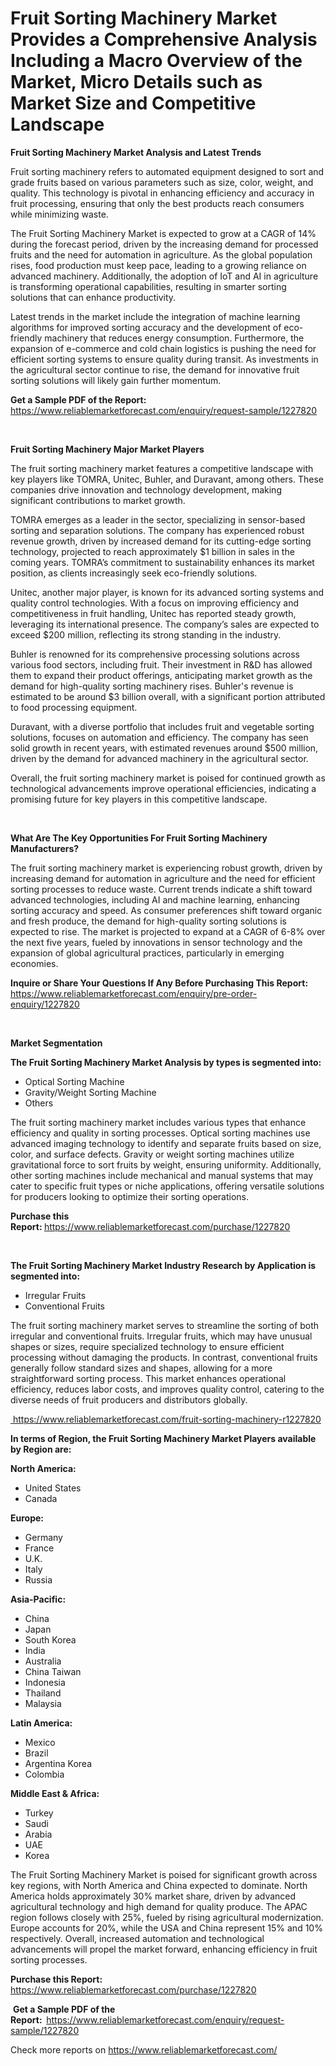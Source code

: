<p><h1>Fruit Sorting Machinery Market Provides a Comprehensive Analysis Including a Macro Overview of the Market, Micro Details such as Market Size and Competitive Landscape</h1></p><p><strong>Fruit Sorting Machinery Market Analysis and Latest Trends</strong></p>
<p><p>Fruit sorting machinery refers to automated equipment designed to sort and grade fruits based on various parameters such as size, color, weight, and quality. This technology is pivotal in enhancing efficiency and accuracy in fruit processing, ensuring that only the best products reach consumers while minimizing waste.</p><p>The Fruit Sorting Machinery Market is expected to grow at a CAGR of 14% during the forecast period, driven by the increasing demand for processed fruits and the need for automation in agriculture. As the global population rises, food production must keep pace, leading to a growing reliance on advanced machinery. Additionally, the adoption of IoT and AI in agriculture is transforming operational capabilities, resulting in smarter sorting solutions that can enhance productivity.</p><p>Latest trends in the market include the integration of machine learning algorithms for improved sorting accuracy and the development of eco-friendly machinery that reduces energy consumption. Furthermore, the expansion of e-commerce and cold chain logistics is pushing the need for efficient sorting systems to ensure quality during transit. As investments in the agricultural sector continue to rise, the demand for innovative fruit sorting solutions will likely gain further momentum.</p></p>
<p><strong>Get a Sample PDF of the Report:&nbsp;</strong> <a href="https://www.reliablemarketforecast.com/enquiry/request-sample/1227820?utm_campaign=2011&utm_medium=2&utm_source=Github&utm_content=ia&utm_term=09042025&utm_id=fruit-sorting-machinery">https://www.reliablemarketforecast.com/enquiry/request-sample/1227820</a></p>
<p>&nbsp;</p>
<p><strong>Fruit Sorting Machinery Major Market Players</strong></p>
<p><p>The fruit sorting machinery market features a competitive landscape with key players like TOMRA, Unitec, Buhler, and Duravant, among others. These companies drive innovation and technology development, making significant contributions to market growth.</p><p>TOMRA emerges as a leader in the sector, specializing in sensor-based sorting and separation solutions. The company has experienced robust revenue growth, driven by increased demand for its cutting-edge sorting technology, projected to reach approximately $1 billion in sales in the coming years. TOMRA’s commitment to sustainability enhances its market position, as clients increasingly seek eco-friendly solutions.</p><p>Unitec, another major player, is known for its advanced sorting systems and quality control technologies. With a focus on improving efficiency and competitiveness in fruit handling, Unitec has reported steady growth, leveraging its international presence. The company’s sales are expected to exceed $200 million, reflecting its strong standing in the industry.</p><p>Buhler is renowned for its comprehensive processing solutions across various food sectors, including fruit. Their investment in R&D has allowed them to expand their product offerings, anticipating market growth as the demand for high-quality sorting machinery rises. Buhler's revenue is estimated to be around $3 billion overall, with a significant portion attributed to food processing equipment.</p><p>Duravant, with a diverse portfolio that includes fruit and vegetable sorting solutions, focuses on automation and efficiency. The company has seen solid growth in recent years, with estimated revenues around $500 million, driven by the demand for advanced machinery in the agricultural sector.</p><p>Overall, the fruit sorting machinery market is poised for continued growth as technological advancements improve operational efficiencies, indicating a promising future for key players in this competitive landscape.</p></p>
<p>&nbsp;</p>
<p><strong>What Are The Key Opportunities For Fruit Sorting Machinery Manufacturers?</strong></p>
<p><p>The fruit sorting machinery market is experiencing robust growth, driven by increasing demand for automation in agriculture and the need for efficient sorting processes to reduce waste. Current trends indicate a shift toward advanced technologies, including AI and machine learning, enhancing sorting accuracy and speed. As consumer preferences shift toward organic and fresh produce, the demand for high-quality sorting solutions is expected to rise. The market is projected to expand at a CAGR of 6-8% over the next five years, fueled by innovations in sensor technology and the expansion of global agricultural practices, particularly in emerging economies.</p></p>
<p><strong>Inquire or Share Your Questions If Any Before Purchasing This Report:</strong> <a href="https://www.reliablemarketforecast.com/enquiry/pre-order-enquiry/1227820?utm_campaign=2011&utm_medium=2&utm_source=Github&utm_content=ia&utm_term=09042025&utm_id=fruit-sorting-machinery">https://www.reliablemarketforecast.com/enquiry/pre-order-enquiry/1227820</a></p>
<p>&nbsp;</p>
<p><strong>Market Segmentation</strong></p>
<p><strong>The Fruit Sorting Machinery Market Analysis by types is segmented into:</strong></p>
<p><ul><li>Optical Sorting Machine</li><li>Gravity/Weight Sorting Machine</li><li>Others</li></ul></p>
<p><p>The fruit sorting machinery market includes various types that enhance efficiency and quality in sorting processes. Optical sorting machines use advanced imaging technology to identify and separate fruits based on size, color, and surface defects. Gravity or weight sorting machines utilize gravitational force to sort fruits by weight, ensuring uniformity. Additionally, other sorting machines include mechanical and manual systems that may cater to specific fruit types or niche applications, offering versatile solutions for producers looking to optimize their sorting operations.</p></p>
<p><strong>Purchase this Report:&nbsp;</strong><a href="https://www.reliablemarketforecast.com/purchase/1227820?utm_campaign=2011&utm_medium=2&utm_source=Github&utm_content=ia&utm_term=09042025&utm_id=fruit-sorting-machinery">https://www.reliablemarketforecast.com/purchase/1227820</a></p>
<p>&nbsp;</p>
<p><strong>The Fruit Sorting Machinery Market Industry Research by Application is segmented into:</strong></p>
<p><ul><li>Irregular Fruits</li><li>Conventional Fruits</li></ul></p>
<p><p>The fruit sorting machinery market serves to streamline the sorting of both irregular and conventional fruits. Irregular fruits, which may have unusual shapes or sizes, require specialized technology to ensure efficient processing without damaging the products. In contrast, conventional fruits generally follow standard sizes and shapes, allowing for a more straightforward sorting process. This market enhances operational efficiency, reduces labor costs, and improves quality control, catering to the diverse needs of fruit producers and distributors globally.</p></p>
<p><a href="https://www.reliablemarketforecast.com/fruit-sorting-machinery-r1227820?utm_campaign=2011&utm_medium=2&utm_source=Github&utm_content=ia&utm_term=09042025&utm_id=fruit-sorting-machinery">&nbsp;https://www.reliablemarketforecast.com/fruit-sorting-machinery-r1227820</a></p>
<p><strong>In terms of Region, the Fruit Sorting Machinery Market Players available by Region are:</strong></p>
<p>
    <p> <strong> North America: </strong>
        <ul>
            <li>United States</li>
            <li>Canada</li>
        </ul>
        </p> 
    <p> <strong> Europe: </strong>
        <ul>
            <li>Germany</li>
            <li>France</li>
            <li>U.K.</li>
            <li>Italy</li>
            <li>Russia</li>
        </ul>
        </p> 
    <p> <strong> Asia-Pacific: </strong>
        <ul>
            <li>China</li>
            <li>Japan</li>
            <li>South Korea</li>
            <li>India</li>
            <li>Australia</li>
            <li>China Taiwan</li>
            <li>Indonesia</li>
            <li>Thailand</li>
            <li>Malaysia</li>
        </ul>
        </p> 
    <p> <strong> Latin America: </strong>
        <ul>
            <li>Mexico</li>
            <li>Brazil</li>
            <li>Argentina Korea</li>
            <li>Colombia</li>
        </ul>
        </p> 
    <p> <strong> Middle East & Africa: </strong>
        <ul>
            <li>Turkey</li>
            <li>Saudi</li>
            <li>Arabia</li>
            <li>UAE</li>
            <li>Korea</li>
        </ul>
    </p>
    </p>
<p><p>The Fruit Sorting Machinery Market is poised for significant growth across key regions, with North America and China expected to dominate. North America holds approximately 30% market share, driven by advanced agricultural technology and high demand for quality produce. The APAC region follows closely with 25%, fueled by rising agricultural modernization. Europe accounts for 20%, while the USA and China represent 15% and 10% respectively. Overall, increased automation and technological advancements will propel the market forward, enhancing efficiency in fruit sorting processes.</p></p>
<p><strong>Purchase this Report: </strong><a href="https://www.reliablemarketforecast.com/purchase/1227820?utm_campaign=2011&utm_medium=2&utm_source=Github&utm_content=ia&utm_term=09042025&utm_id=fruit-sorting-machinery">https://www.reliablemarketforecast.com/purchase/1227820</a></p>
<p>&nbsp;<strong>Get a Sample PDF of the Report:&nbsp;&nbsp;</strong><a href="https://www.reliablemarketforecast.com/enquiry/request-sample/1227820?utm_campaign=2011&utm_medium=2&utm_source=Github&utm_content=ia&utm_term=09042025&utm_id=fruit-sorting-machinery">https://www.reliablemarketforecast.com/enquiry/request-sample/1227820</a></p>
<p><strong></strong></p>
<p>Check more reports on <a href="https://www.reliablemarketforecast.com/?utm_campaign=2011&utm_medium=2&utm_source=Github&utm_content=ia&utm_term=09042025&utm_id=fruit-sorting-machinery">https://www.reliablemarketforecast.com/</a></p>
